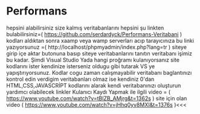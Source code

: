 # Performans
hepsini alabilirsiniz size kalmış veritabanlarını hepsini şu linkten bulabilirsiniz=( https://github.com/serdardyck/Performans-Veritabani ) kodları aldıktan sonra xaamp veya wamp serverları acıp tarayıcınıza bu linki yazıyorsunuz =( http://localhost/phpmyadmin/index.php?lang=tr )
siteye girip içe aktar butonuna basıp siteye veritabanlarını tanıtın veritabanı işimiz bu kadar. Şimdi Visual Studio Yada hangi proğramı kulanıyorsanız site kodlarını ister kendinize isterseniz oldugu gibi tutarak VS ye yapıştırıyorsunuz. Kodlar cogu zaman calışmayabilir veritabanı baglantınızı kontrol edin verdigim veritabanları olmaz ise kendiniz 0'dan HTML,CSS,JAVASCRİPT kodlarını alarak kendi veritabanınızı oluşturun yardımcı olabilecek linkler Kulanıcı Kaydı Yapmak ile ilgili video = ( https://www.youtube.com/watch?v=tBlZB_AMjrg&t=1362s ) site için olan video ( https://www.youtube.com/watch?v=jHhq0yv8MXI&t=1376s )<<< 
